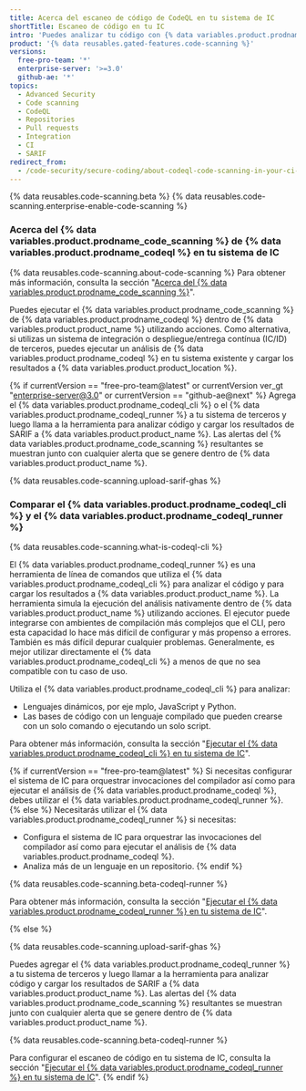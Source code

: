 ```yaml
---
title: Acerca del escaneo de código de CodeQL en tu sistema de IC
shortTitle: Escaneo de código en tu IC
intro: 'Puedes analizar tu código con {% data variables.product.prodname_codeql %} en un sistema de integración contínua de terceros y cargar los resultados a {% data variables.product.product_location %}. Las alertas del {% data variables.product.prodname_code_scanning %} resultantes se muestran junto con cualquier alerta que se genere dentro de {% data variables.product.product_name %}.'
product: '{% data reusables.gated-features.code-scanning %}'
versions:
  free-pro-team: '*'
  enterprise-server: '>=3.0'
  github-ae: '*'
topics:
  - Advanced Security
  - Code scanning
  - CodeQL
  - Repositories
  - Pull requests
  - Integration
  - CI
  - SARIF
redirect_from:
  - /code-security/secure-coding/about-codeql-code-scanning-in-your-ci-system
---
```


{% data reusables.code-scanning.beta %}
{% data reusables.code-scanning.enterprise-enable-code-scanning %}

### Acerca del {% data variables.product.prodname_code_scanning %} de {% data variables.product.prodname_codeql %} en tu sistema de IC

{% data reusables.code-scanning.about-code-scanning %} Para obtener más información, consulta la sección "[Acerca del {% data variables.product.prodname_code_scanning %}](/code-security/secure-coding/about-code-scanning)".

Puedes ejecutar el {% data variables.product.prodname_code_scanning %} de {% data variables.product.prodname_codeql %} dentro de {% data variables.product.product_name %} utilizando acciones. Como alternativa, si utilizas un sistema de integración o despliegue/entrega contínua (IC/ID) de terceros, puedes ejecutar un análisis de {% data variables.product.prodname_codeql %} en tu sistema existente y cargar los resultados a {% data variables.product.product_location %}.

{% if currentVersion == "free-pro-team@latest" or currentVersion ver_gt "enterprise-server@3.0" or currentVersion == "github-ae@next" %}
Agrega el {% data variables.product.prodname_codeql_cli %} o el {% data variables.product.prodname_codeql_runner %} a tu sistema de terceros y luego llama a la herramienta para analizar código y cargar los resultados de SARIF a {% data variables.product.product_name %}. Las alertas del {% data variables.product.prodname_code_scanning %} resultantes se muestran junto con cualquier alerta que se genere dentro de {% data variables.product.product_name %}.

{% data reusables.code-scanning.upload-sarif-ghas %}

### Comparar el {% data variables.product.prodname_codeql_cli %} y el {% data variables.product.prodname_codeql_runner %}

{% data reusables.code-scanning.what-is-codeql-cli %}

El {% data variables.product.prodname_codeql_runner %} es una herramienta de línea de comandos que utiliza el {% data variables.product.prodname_codeql_cli %} para analizar el código y para cargar los resultados a {% data variables.product.product_name %}. La herramienta simula la ejecución del análisis nativamente dentro de {% data variables.product.product_name %} utilizando acciones. El ejecutor puede integrarse con ambientes de compilación más complejos que el CLI, pero esta capacidad lo hace más difícil de configurar y más propenso a errores. También es más difícil depurar cualquier problemas. Generalmente, es mejor utilizar directamente el {% data variables.product.prodname_codeql_cli %} a menos de que no sea compatible con tu caso de uso.

Utiliza el {% data variables.product.prodname_codeql_cli %} para analizar:

- Lenguajes dinámicos, por eje mplo, JavaScript y Python.
- Las bases de código con un lenguaje compilado que pueden crearse con un solo comando o ejecutando un solo script.

Para obtener más información, consulta la sección "[Ejecutar el {% data variables.product.prodname_codeql_cli %} en tu sistema de IC](/code-security/secure-coding/running-codeql-cli-in-your-ci-system)".

{% if currentVersion == "free-pro-team@latest" %}
Si necesitas configurar el sistema de IC para orquestrar invocaciones del compilador así como para ejecutar el análisis de {% data variables.product.prodname_codeql %}, debes utilizar el {% data variables.product.prodname_codeql_runner %}.
{% else %}
Necesitarás utilizar el {% data variables.product.prodname_codeql_runner %} si necesitas:
- Configura el sistema de IC para orquestrar las invocaciones del compilador así como para ejecutar el análisis de {% data variables.product.prodname_codeql %}.
- Analiza más de un lenguaje en un repositorio.
{% endif %}

{% data reusables.code-scanning.beta-codeql-runner %}

Para obtener más información, consulta la sección "[Ejecutar el {% data variables.product.prodname_codeql_runner %} en tu sistema de IC](/code-security/secure-coding/running-codeql-runner-in-your-ci-system)".

{% else %}

{% data reusables.code-scanning.upload-sarif-ghas %}

Puedes agregar el {% data variables.product.prodname_codeql_runner %} a tu sistema de terceros y luego llamar a la herramienta para analizar código y cargar los resultados de SARIF a {% data variables.product.product_name %}. Las alertas del {% data variables.product.prodname_code_scanning %} resultantes se muestran junto con cualquier alerta que se genere dentro de {% data variables.product.product_name %}.

{% data reusables.code-scanning.beta-codeql-runner %}

Para configurar el escaneo de código en tu sistema de IC, consulta la sección "[Ejecutar el {% data variables.product.prodname_codeql_runner %} en tu sistema de IC](/code-security/secure-coding/running-codeql-runner-in-your-ci-system)".
{% endif %}

